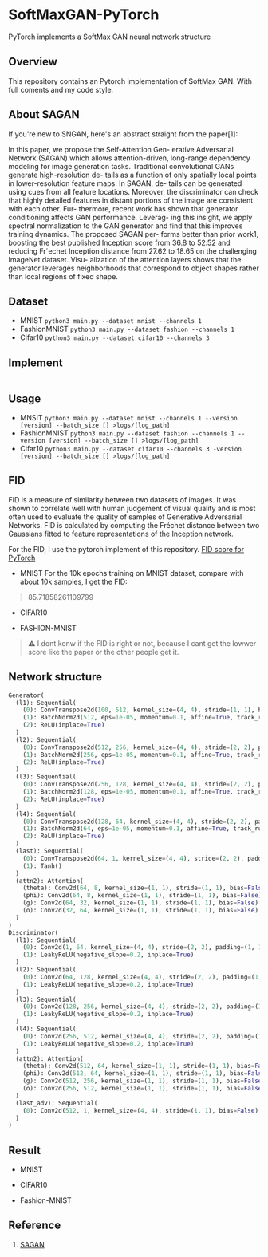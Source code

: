 # SoftMaxGAN-PyTorch
PyTorch implements a SoftMax GAN neural network structure
## Overview
This repository contains an Pytorch implementation of SoftMax GAN.
With full coments and my code style.

## About SAGAN
If you're new to SNGAN, here's an abstract straight from the paper[1]:

In this paper, we propose the Self-Attention Gen- erative Adversarial Network (SAGAN) which allows attention-driven, long-range dependency modeling for image generation tasks. Traditional convolutional GANs generate high-resolution de- tails as a function of only spatially local points in lower-resolution feature maps. In SAGAN, de- tails can be generated using cues from all feature locations. Moreover, the discriminator can check that highly detailed features in distant portions of the image are consistent with each other. Fur- thermore, recent work has shown that generator conditioning affects GAN performance. Leverag- ing this insight, we apply spectral normalization to the GAN generator and find that this improves training dynamics. The proposed SAGAN per- forms better than prior work1, boosting the best published Inception score from 36.8 to 52.52 and reducing Fr´echet Inception distance from 27.62 to 18.65 on the challenging ImageNet dataset. Visu- alization of the attention layers shows that the generator leverages neighborhoods that correspond to object shapes rather than local regions of fixed shape.

## Dataset 
- MNIST
`python3 main.py --dataset mnist --channels 1`
- FashionMNIST
`python3 main.py --dataset fashion --channels 1`
- Cifar10
`python3 main.py --dataset cifar10 --channels 3`

## Implement
``` python

```

## Usage
- MNSIT
`python3 main.py --dataset mnist --channels 1 --version [version] --batch_size [] >logs/[log_path]`
- FashionMNIST
`python3 main.py --dataset fashion --channels 1 --version [version] --batch_size [] >logs/[log_path]`
- Cifar10
`python3 main.py --dataset cifar10 --channels 3 -version [version] --batch_size [] >logs/[log_path]`

## FID
FID is a measure of similarity between two datasets of images. It was shown to correlate well with human judgement of visual quality and is most often used to evaluate the quality of samples of Generative Adversarial Networks. FID is calculated by computing the Fréchet distance between two Gaussians fitted to feature representations of the Inception network.

For the FID, I use the pytorch implement of this repository. [FID score for PyTorch](https://github.com/mseitzer/pytorch-fid)

- MNIST
For the 10k epochs training on MNIST dataset, compare with about 10k samples, I get the FID: 
> 85.71858261109799
- CIFAR10
<!-- For the 10k epochs training on the CIFAR10 dataset, compare with about 10k samples, I get the FID: 
> 108.10053254296571 :warning: I think this test is failing, the reason dont konw why. -->
- FASHION-MNIST
<!-- For the 10k epochs training on the CIFAR10 dataset, compare with about 10k samples, I get the FID: 
>  46.96466240507351 -->

> :warning: I dont konw if the FID is right or not, because I cant get the lowwer score like the paper or the other people get it. 
## Network structure
``` python
Generator(
  (l1): Sequential(
    (0): ConvTranspose2d(100, 512, kernel_size=(4, 4), stride=(1, 1), bias=False)
    (1): BatchNorm2d(512, eps=1e-05, momentum=0.1, affine=True, track_running_stats=True)
    (2): ReLU(inplace=True)
  )
  (l2): Sequential(
    (0): ConvTranspose2d(512, 256, kernel_size=(4, 4), stride=(2, 2), padding=(1, 1), bias=False)
    (1): BatchNorm2d(256, eps=1e-05, momentum=0.1, affine=True, track_running_stats=True)
    (2): ReLU(inplace=True)
  )
  (l3): Sequential(
    (0): ConvTranspose2d(256, 128, kernel_size=(4, 4), stride=(2, 2), padding=(1, 1), bias=False)
    (1): BatchNorm2d(128, eps=1e-05, momentum=0.1, affine=True, track_running_stats=True)
    (2): ReLU(inplace=True)
  )
  (l4): Sequential(
    (0): ConvTranspose2d(128, 64, kernel_size=(4, 4), stride=(2, 2), padding=(1, 1), bias=False)
    (1): BatchNorm2d(64, eps=1e-05, momentum=0.1, affine=True, track_running_stats=True)
    (2): ReLU(inplace=True)
  )
  (last): Sequential(
    (0): ConvTranspose2d(64, 1, kernel_size=(4, 4), stride=(2, 2), padding=(1, 1), bias=False)
    (1): Tanh()
  )
  (attn2): Attention(
    (theta): Conv2d(64, 8, kernel_size=(1, 1), stride=(1, 1), bias=False)
    (phi): Conv2d(64, 8, kernel_size=(1, 1), stride=(1, 1), bias=False)
    (g): Conv2d(64, 32, kernel_size=(1, 1), stride=(1, 1), bias=False)
    (o): Conv2d(32, 64, kernel_size=(1, 1), stride=(1, 1), bias=False)
  )
)
Discriminator(
  (l1): Sequential(
    (0): Conv2d(1, 64, kernel_size=(4, 4), stride=(2, 2), padding=(1, 1), bias=False)
    (1): LeakyReLU(negative_slope=0.2, inplace=True)
  )
  (l2): Sequential(
    (0): Conv2d(64, 128, kernel_size=(4, 4), stride=(2, 2), padding=(1, 1), bias=False)
    (1): LeakyReLU(negative_slope=0.2, inplace=True)
  )
  (l3): Sequential(
    (0): Conv2d(128, 256, kernel_size=(4, 4), stride=(2, 2), padding=(1, 1), bias=False)
    (1): LeakyReLU(negative_slope=0.2, inplace=True)
  )
  (l4): Sequential(
    (0): Conv2d(256, 512, kernel_size=(4, 4), stride=(2, 2), padding=(1, 1), bias=False)
    (1): LeakyReLU(negative_slope=0.2, inplace=True)
  )
  (attn2): Attention(
    (theta): Conv2d(512, 64, kernel_size=(1, 1), stride=(1, 1), bias=False)
    (phi): Conv2d(512, 64, kernel_size=(1, 1), stride=(1, 1), bias=False)
    (g): Conv2d(512, 256, kernel_size=(1, 1), stride=(1, 1), bias=False)
    (o): Conv2d(256, 512, kernel_size=(1, 1), stride=(1, 1), bias=False)
  )
  (last_adv): Sequential(
    (0): Conv2d(512, 1, kernel_size=(4, 4), stride=(1, 1), bias=False)
  )
)
```
## Result
- MNIST  
<!-- ![9900_MNSIT](img/9900_MNIST.png) -->
- CIFAR10  
<!-- ![9900_cifar10](img/9900_cifar10.png) -->
- Fashion-MNIST
<!-- ![9900_fashion](img/9900_fashion.png) -->
## Reference
1. [SAGAN](http://arxiv.org/abs/1805.08318)